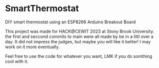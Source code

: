 # SmartThermostat
DIY smart thermostat using an ESP8266 Arduino Breakout Board

This project was made for HACK@CEWIT 2023 at Stony Brook University. the first and seccond commits to main were all made by be in a littl over a day. 
It did not impress the judges, but maybe you will like it better! I may work on it more eventually.

Feel free to use the code for whatever you want, LMK if you do somthing cool with it. 
